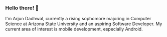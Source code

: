 ### Hello there! 👋 
I'm Arjun Dadhwal, currently a rising sophomore majoring in Computer Science at Arizona State University and an aspiring Software Developer. My current area of interest is mobile development, especially Android.

<!--
**Ardad2/ardad2** is a ✨ _special_ ✨ repository because its `README.md` (this file) appears on your GitHub profile.

Here are some ideas to get you started:

- 🔭 I’m currently working on ...
- 🌱 I’m currently learning ...
- 👯 I’m looking to collaborate on ...
- 🤔 I’m looking for help with ...
- 💬 Ask me about ...
- 📫 How to reach me: ...
- 😄 Pronouns: ...
- ⚡ Fun fact: ...
-->
